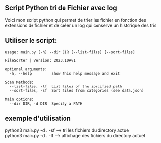 
## Script Python tri de Fichier avec log

Voici mon script python qui permet de trier les fichier en fonction des extensions de fichier et de créer un log qui conserve un historique des tris 

## **Utiliser le script:**
```
usage: main.py [-h] --dir DIR [--list-files] [--sort-files]

FileSorter | Version: 2023.10#v1

optional arguments:
  -h, --help         show this help message and exit

Scan Methods:
  --list-files, -lf  List files of the specified path
  --sort-files, -sf  Sort files from categories (see data.json)

Main options:
  --dir DIR, -d DIR  Specify a PATH
```
## **exemple d'utilisation**
 python3 main.py -d . -sf --> tri les fichiers du directory actuel <br>
 python3 main.py -d . -lf --> affichage des fichiers du directory actuel
